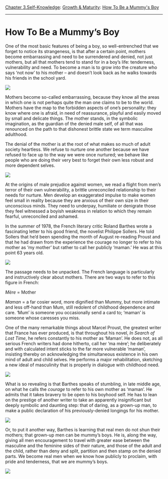 [Chapter 3.Self-Knowledge](https://www.theschooloflife.com/thebookoflife/category/self-knowledge/): [Growth & Maturity](https://www.theschooloflife.com/thebookoflife/category/self-knowledge/growth-maturity/): [How To Be a Mummy's Boy](https://www.theschooloflife.com/thebookoflife/how-to-be-a-mummys-boy/)

* * *

# How To Be a Mummy’s Boy

One of the most basic features of being a boy, so well-entrenched that we forget to notice its strangeness, is that after a certain point, mothers become embarrassing and need to be surrendered and denied, not just mothers, but all that mothers tend to stand for in a boy’s life: tenderness, vulnerability and need. To become a man is to grow into the creature who says ‘not now’ to his mother – and doesn’t look back as he walks towards his friends in the school yard.

![](https://www.theschooloflife.com/thebookoflife/wp-content/uploads/2017/10/151019_francesca-russell-photography-and-films-new-york-city-long-island-family-photographer_029.jpg)

Mothers become so-called embarrassing, because they know all the areas in which one is not perhaps quite the man one claims to be to the world. Mothers have the map to the forbidden aspects of one’s personality: they know where one is afraid, in need of reassurance, playful and easily moved by small and delicate things. The mother stands, in the symbolic imagination, as the guardian of the denied male self, of all that was renounced on the path to that dishonest brittle state we term masculine adulthood.

The denial of the mother is at the root of what makes so much of adult society heartless. We refuse to nurture one another because we have refused to face up to the way we were once nurtured; we behave like people who are doing their very best to forget their own less robust and more dependent selves.

![](http://www.calvertjournal.com/images/uploads/features/gosha/_full_width/DSC12821.jpg)

At the origins of male prejudice against women, we read a flight from men’s terror of their own vulnerability, a brittle unreconciled relationship to their needs for nurture. Men develop an exaggerated impulse to make women feel small in reality because they are anxious of their own size in their unconscious minds. They need to underpay, humiliate or denigrate those they feel witnessed a boyish weakness in relation to which they remain fearful, unreconciled and ashamed.

In the summer of 1978, the French literary critic Roland Barthes wrote a fascinating letter to his good friend, the novelist Philippe Sollers. He told Sollers that he’d been spending the month of August re-reading Proust and that he had drawn from the experience the courage no longer to refer to his mother as ‘my mother’ but rather to call her publicly ‘maman.’ He was at this point 63 years old.

![](https://i1.wp.com/www.michiganquarterlyreview.com/wp-content/uploads/2014/06/Roland-Barthes-and-Maman.jpeg)

The passage needs to be unpacked. The French language is particularly and instructively clear about mothers. There are two ways to refer to this figure in French:

_Mère_ = Mother

_Maman_ = a far cosier word, more dignified than Mummy, but more intimate and less off-hand than Mum, still redolent of childhood dependence and care. ‘Mum’ is someone you occasionally send a card to; ‘maman’ is someone whose caresses you miss.

One of the many remarkable things about Marcel Proust, the greatest writer that France has ever produced, is that throughout his novel, _In Search of Lost Time_, he refers constantly to his mother as ‘Maman’. He does not, as all serious French writers had done hitherto, call her ‘ma mère’; he deliberately and with calculated intent sticks to the far more vulnerable ‘maman’, insisting thereby on acknowledging the simultaneous existence in his own mind of adult and child selves. He performs a major rehabilitation, sketching a new ideal of masculinity that is properly in dialogue with childhood need.

![](https://artlarkdotorg.files.wordpress.com/2014/09/w-marcelproust-123013-1.jpg)

What is so revealing is that Barthes speaks of stumbling, in late middle age, on what he calls the _courage_ to refer to his own mother as ‘maman’. He admits that it takes bravery to be open to his boyhood self. He has to lean on the prestige of another writer to take an apparently insignificant but deeply symbolic and daunting step: that of daring, as a grown-up man, to make a public declaration of his previously-denied longings for his mother.

![](http://ego-alterego.com/wp-content/uploads/2014/06/Mother-father-and-son-photograph-themselves-once-a-year17-600x649.jpg)

Or, to put it another way, Barthes is learning that real men do not shun their mothers; that grown-up men can be mummy’s boys. He is, along the way, giving all men encouragement to travel with greater ease between the masculine and the feminine sides of their nature, and those of the adult and the child, rather than deny and split, partition and then stamp on the denied parts. We become real men when we know how publicly to proclaim, with pride and tenderness, that we are mummy’s boys.

[![](https://img.youtube.com/vi/BdHKQ2hTn40/0.jpg)](https://www.youtube.com/embed/BdHKQ2hTn40 '')
